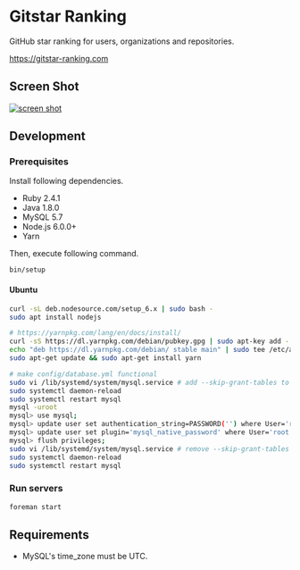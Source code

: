 # Gitstar Ranking

GitHub star ranking for users, organizations and repositories.

https://gitstar-ranking.com

## Screen Shot

[![screen shot](./public/screenshot.png)](http://githubranking.com)

## Development

### Prerequisites

Install following dependencies.

- Ruby 2.4.1
- Java 1.8.0
- MySQL 5.7
- Node.js 6.0.0+
- Yarn

Then, execute following command.

```
bin/setup
```

#### Ubuntu

```bash
curl -sL deb.nodesource.com/setup_6.x | sudo bash -
sudo apt install nodejs

# https://yarnpkg.com/lang/en/docs/install/
curl -sS https://dl.yarnpkg.com/debian/pubkey.gpg | sudo apt-key add -
echo "deb https://dl.yarnpkg.com/debian/ stable main" | sudo tee /etc/apt/sources.list.d/yarn.list
sudo apt-get update && sudo apt-get install yarn

# make config/database.yml functional
sudo vi /lib/systemd/system/mysql.service # add --skip-grant-tables to ExecStart
sudo systemctl daemon-reload
sudo systemctl restart mysql
mysql -uroot
mysql> use mysql;
mysql> update user set authentication_string=PASSWORD('') where User='root';
mysql> update user set plugin='mysql_native_password' where User='root';
mysql> flush privileges;
sudo vi /lib/systemd/system/mysql.service # remove --skip-grant-tables from ExecStart
sudo systemctl daemon-reload
sudo systemctl restart mysql
```

### Run servers

```sh
foreman start
```

## Requirements

- MySQL's time\_zone must be UTC.
